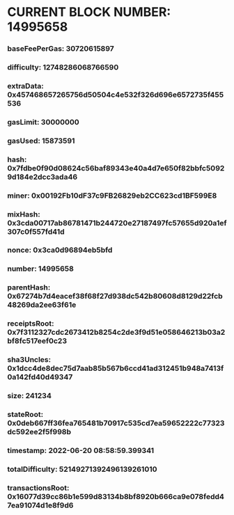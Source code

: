 # CURRENT BLOCK NUMBER: 14995658

### baseFeePerGas: 30720615897
### difficulty: 12748286068766590
### extraData: 0x457468657265756d50504c4e532f326d696e6572735f455536
### gasLimit: 30000000
### gasUsed: 15873591
### hash: 0x7fdbe0f90d08624c56baf89343e40a4d7e650f82bbfc50929d184e2dcc3ada46
### miner: 0x00192Fb10dF37c9FB26829eb2CC623cd1BF599E8
### mixHash: 0x3cda00717ab86781471b244720e27187497fc57655d920a1ef307c0f557fd41d
### nonce: 0x3ca0d96894eb5bfd
### number: 14995658
### parentHash: 0x67274b7d4eacef38f68f27d938dc542b80608d8129d22fcb48269da2ee63f61e
### receiptsRoot: 0x7f3112327cdc2673412b8254c2de3f9d51e058646213b03a2bf8fc517eef0c23
### sha3Uncles: 0x1dcc4de8dec75d7aab85b567b6ccd41ad312451b948a7413f0a142fd40d49347
### size: 241234
### stateRoot: 0x0deb667ff36fea765481b70917c535cd7ea59652222c77323dc592ee2f5f998b
### timestamp: 2022-06-20 08:58:59.399341
### totalDifficulty: 52149271392496139261010
### transactionsRoot: 0x16077d39cc86b1e599d83134b8bf8920b666ca9e078fedd47ea91074d1e8f9d6
